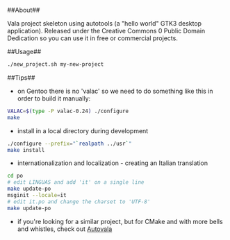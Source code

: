 ##About##

Vala project skeleton using autotools (a "hello world" GTK3 desktop application). Released under the Creative Commons 0 Public Domain Dedication so you can use it in free or commercial projects.

##Usage##

```sh
./new_project.sh my-new-project
```

##Tips##

- on Gentoo there is no 'valac' so we need to do something like this in order to build it manually:
```sh
VALAC=$(type -P valac-0.24) ./configure
make
```

- install in a local directory during development
```sh
./configure --prefix="`realpath ../usr`"
make install
```

- internationalization and localization - creating an Italian translation
```sh
cd po
# edit LINGUAS and add 'it' on a single line
make update-po
msginit --locale=it
# edit it.po and change the charset to 'UTF-8'
make update-po

```

- if you're looking for a similar project, but for CMake and with more bells and whistles, check out [Autovala][1]


[1]: https://github.com/rastersoft/autovala


